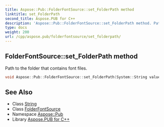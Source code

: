 ```yaml
---
title: Aspose::Pub::FolderFontSource::set_FolderPath method
linktitle: set_FolderPath
second_title: Aspose.PUB for C++
description: 'Aspose::Pub::FolderFontSource::set_FolderPath method. Path to the folder that contains font files in C++.'
type: docs
weight: 200
url: /cpp/aspose.pub/folderfontsource/set_folderpath/
---
```

## FolderFontSource::set_FolderPath method


Path to the folder that contains font files.

```cpp
void Aspose::Pub::FolderFontSource::set_FolderPath(System::String value)
```

## See Also

* Class [String](../../../system/string/)
* Class [FolderFontSource](../)
* Namespace [Aspose::Pub](../../)
* Library [Aspose.PUB for C++](../../../)
